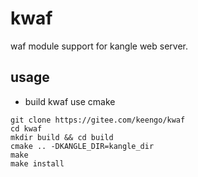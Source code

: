 # kwaf
waf module support for kangle web server.
## usage
* build kwaf use cmake
```
git clone https://gitee.com/keengo/kwaf
cd kwaf
mkdir build && cd build
cmake .. -DKANGLE_DIR=kangle_dir
make
make install
```
